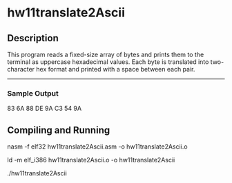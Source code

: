# hw11translate2Ascii

## Description

This program reads a fixed-size array of bytes and prints them to the terminal as uppercase hexadecimal values. Each byte is translated into two-character hex format and printed with a space between each pair.

---

### Sample Output

83 6A 88 DE 9A C3 54 9A

## Compiling and Running

nasm -f elf32 hw11translate2Ascii.asm -o hw11translate2Ascii.o

ld -m elf_i386 hw11translate2Ascii.o -o hw11translate2Ascii

./hw11translate2Ascii

